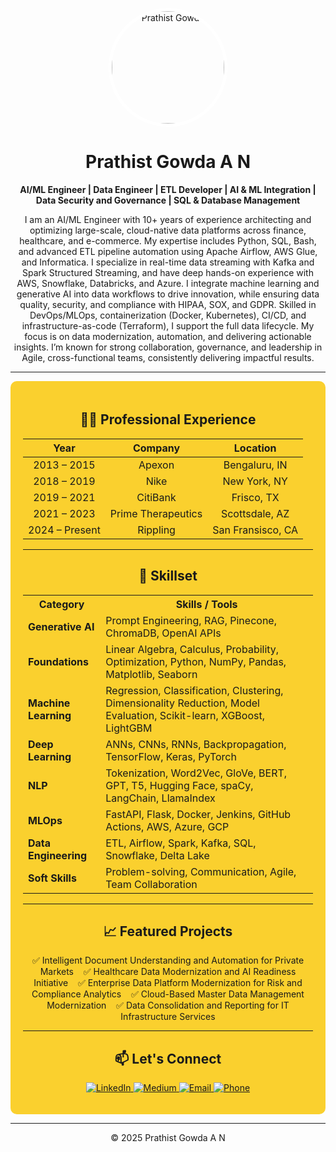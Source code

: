 <p align="center">
  <img src="https://avatars.githubusercontent.com/prathist-gowda" 
       alt="Prathist Gowda" width="180" height="180" style="border-radius:50%; border: 5px solid #fff;">
</p>

<h1 align="center">Prathist Gowda A N</h1>

<p align="center"><strong>AI/ML Engineer | Data Engineer | ETL Developer | AI & ML Integration | Data Security and Governance | SQL & Database Management</strong></p>

<p align="center">
  I am an AI/ML Engineer with 10+ years of experience architecting and optimizing large-scale, cloud-native data platforms across finance, healthcare, and e-commerce. My expertise includes Python, SQL, Bash, and advanced ETL pipeline automation using Apache Airflow, AWS Glue, and Informatica. I specialize in real-time data streaming with Kafka and Spark Structured Streaming, and have deep hands-on experience with AWS, Snowflake, Databricks, and Azure. I integrate machine learning and generative AI into data workflows to drive innovation, while ensuring data quality, security, and compliance with HIPAA, SOX, and GDPR. Skilled in DevOps/MLOps, containerization (Docker, Kubernetes), CI/CD, and infrastructure-as-code (Terraform), I support the full data lifecycle. My focus is on data modernization, automation, and delivering actionable insights. I’m known for strong collaboration, governance, and leadership in Agile, cross-functional teams, consistently delivering impactful results.
</p>

---

<div style="background-color:#FAD02E; padding: 20px; border-radius: 10px;">

<h2 align="center">🧑‍💻 Professional Experience</h2>

<p align="center">

<table align="center">
  <thead>
    <tr>
      <th style="text-align:center">Year</th>
      <th style="text-align:center">Company</th>
      <th style="text-align:center">Location</th>
    </tr>
  </thead>
  <tbody>
    <tr>
      <td align="center">2013 – 2015</td>
      <td align="center">Apexon</td>
      <td align="center">Bengaluru, IN</td>
    </tr>
    <tr>
      <td align="center">2018 – 2019</td>
      <td align="center">Nike</td>
      <td align="center">New York, NY</td>
    </tr>
    <tr>
      <td align="center">2019 – 2021</td>
      <td align="center">CitiBank</td>
      <td align="center">Frisco, TX</td>
    </tr>
    <tr>
      <td align="center">2021 – 2023</td>
      <td align="center">Prime Therapeutics</td>
      <td align="center">Scottsdale, AZ</td>
    </tr>
    <tr>
      <td align="center">2024 – Present</td>
      <td align="center">Rippling</td>
      <td align="center">San Fransisco, CA</td>
    </tr>
  </tbody>
</table>

</p>

---

<h2 align="center">🧠 Skillset</h2>

<p align="center">
<table>
  <tr>
    <th>Category</th>
    <th>Skills / Tools</th>
  </tr>
   <tr>
    <td><strong>Generative AI</strong></td>
    <td>Prompt Engineering, RAG, Pinecone, ChromaDB, OpenAI APIs</td>
  </tr>
  <tr>
    <td><strong>Foundations</strong></td>
    <td>Linear Algebra, Calculus, Probability, Optimization, Python, NumPy, Pandas, Matplotlib, Seaborn</td>
  </tr>
  <tr>
    <td><strong>Machine Learning</strong></td>
    <td>Regression, Classification, Clustering, Dimensionality Reduction, Model Evaluation, Scikit-learn, XGBoost, LightGBM</td>
  </tr>
  <tr>
    <td><strong>Deep Learning</strong></td>
    <td>ANNs, CNNs, RNNs, Backpropagation, TensorFlow, Keras, PyTorch</td>
  </tr>
  <tr>
    <td><strong>NLP</strong></td>
    <td>Tokenization, Word2Vec, GloVe, BERT, GPT, T5, Hugging Face, spaCy, LangChain, LlamaIndex</td>
  </tr>
  <tr>
    <td><strong>MLOps</strong></td>
    <td>FastAPI, Flask, Docker, Jenkins, GitHub Actions, AWS, Azure, GCP</td>
  </tr>
  <tr>
    <td><strong>Data Engineering</strong></td>
    <td>ETL, Airflow, Spark, Kafka, SQL, Snowflake, Delta Lake</td>
  </tr>
  <tr>
    <td><strong>Soft Skills</strong></td>
    <td>Problem-solving, Communication, Agile, Team Collaboration</td>
  </tr>
</table>
</p>

---

<h2 align="center">📈 Featured Projects</h2>

<p align="center">
✅ Intelligent Document Understanding and Automation for Private Markets &nbsp;&nbsp;
✅ Healthcare Data Modernization and AI Readiness Initiative &nbsp;&nbsp;
✅ Enterprise Data Platform Modernization for Risk and Compliance Analytics &nbsp;&nbsp;
✅ Cloud-Based Master Data Management Modernization &nbsp;&nbsp;
✅ Data Consolidation and Reporting for IT Infrastructure Services
</p>

---

<h2 align="center">📫 Let's Connect</h2>

<p align="center">

<a href="https://www.linkedin.com/in/prathist-gowda-a-n-b3504825b" target="_blank">
  <img src="https://img.shields.io/badge/LinkedIn-0077B5?style=for-the-badge&logo=linkedin&logoColor=white" alt="LinkedIn"/>
</a>

<a href="https://medium.com/@prathist" target="_blank">
  <img src="https://img.shields.io/badge/Medium-12100E?style=for-the-badge&logo=medium&logoColor=white" alt="Medium"/>
</a>

<a href="mailto:prathistgowda222@gmail.com">
  <img src="https://img.shields.io/badge/Email-prathistgowda222@gmail.com-D14836?style=for-the-badge&logo=gmail&logoColor=white" alt="Email"/>
</a>

<a href="tel:+16812381236">
  <img src="https://img.shields.io/badge/Phone-+1%20681%20238%201236-25D366?style=for-the-badge&logo=whatsapp&logoColor=white" alt="Phone"/>
</a>

</p>

</div>

---

<p align="center">
  &copy; 2025 Prathist Gowda A N
</p>
